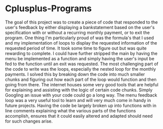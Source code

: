 # Cplusplus-Programs
The goal of this project was to create a piece of code that responded to the user's feedback by either displaying a bankstatement based on the user's specification with or without a recurring monthly payment, or to exit the program.
One thing I'm particularly proud of was the formula's that I used and my implementation of loops to display the requested information of the requested period of time. It took some time to figure out but was quite rewarding to complete.
I could have further stripped the main by having the menu be implemented as a function and simply having the user's input be fed to the function until an exit was requested.
The most challenging part of the code to write was the loops, especially the nested loop for the monthly payments. I solved this by breaking down the code into much smaller chunks and figuring out how each part of the loop would function and then going from there. The internet houses some very good tools that are helpful for explaining and assisting with the logic of certain code chunks. Simply Googling an issue with your code could go a long way.
The menu feedback loop was a very useful tool to learn and will very much come in handy in future projects.
Having the code be largely broken up into functions with in line comments explaining what the various parts of the functions accomplish, ensures that it could easily altered and adapted should need for such changes arise.
